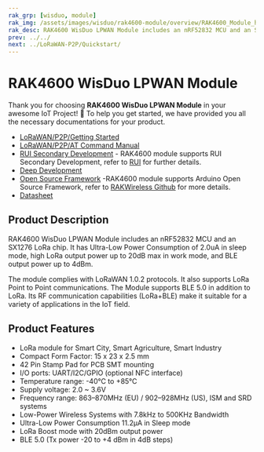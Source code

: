 ```yaml
---
rak_grp: [wisduo, module]
rak_img: /assets/images/wisduo/rak4600-module/overview/RAK4600_Module_home.png
rak_desc: RAK4600 WisDuo LPWAN Module includes an nRF52832 MCU and an SX1276 LoRa chip. It has Ultra-Low Power Consumption of 2.0uA in sleep mode, high LoRa output power up to 20dB max in work mode, and BLE output power up to 4dBm.
prev: ../../
next: ../LoRaWAN-P2P/Quickstart/
---
```


# RAK4600 WisDuo LPWAN Module
Thank you for choosing **RAK4600 WisDuo LPWAN Module** in your awesome IoT Project! 🎉 To help you get started, we have provided you all the necessary documentations for your product.

* [LoRaWAN/P2P/Getting Started](/Product-Categories/WisDuo/RAK4600-Module/LoRaWAN-P2P/Quickstart/)
* [LoRaWAN/P2P/AT Command Manual](/Product-Categories/WisDuo/RAK4600-Module/LoRaWAN-P2P/AT-Command-Manual/)
* <a href="/RUI/" target="_blank">RUI Secondary Development</a> - RAK4600 module supports RUI Secondary Development, refer to <a href="/RUI/" target="_blank">RUI</a> for further details.
* [Deep Development](/Product-Categories/WisDuo/RAK4600-Module/Deep-Development/)
* [Open Source Framework](https://github.com/RAKWireless/Evaluation_Boards/tree/master/RAK4600) -RAK4600 module supports Arduino Open Source Framework, refer to [RAKWireless Github](https://github.com/RAKWireless/Evaluation_Boards/tree/master/RAK4600) for more details.
* [Datasheet](/Product-Categories/WisDuo/RAK4600-Module/Datasheet/)

<!-- <rk-img
  src="/assets/images/wisduo/rak4600-module/overview/yb23mhfij8dwh5muoavk.png"
  width="45%"
  caption="RAK4600 WisDuo LPWAN Module"
/> -->

## Product Description

RAK4600 WisDuo LPWAN Module includes an nRF52832 MCU and an SX1276 LoRa chip. It has Ultra-Low Power Consumption of 2.0uA in sleep mode, high LoRa output power up to 20dB max in work mode, and BLE output power up to 4dBm.

The module complies with LoRaWAN 1.0.2 protocols. It also supports LoRa Point to Point communications. The Module supports BLE 5.0 in addition to LoRa. Its RF communication capabilities (LoRa+BLE) make it suitable for a variety of applications in the IoT field.

<!-- <rk-btn
  src="../Datasheet/"
  label="View Datasheet for the RAK4600 WisDuo LPWAN Module"
/>

<rk-quick-links :params="$page.frontmatter.params.qlinks1"/> -->

## Product Features

- LoRa module for Smart City, Smart Agriculture, Smart Industry
- Compact Form Factor: 15 x 23 x 2.5 mm
- 42 Pin Stamp Pad for PCB SMT mounting
- I/O ports: UART/I2C/GPIO (optional NFC interface)
- Temperature range: -40°C to +85°C
- Supply voltage: 2.0 ~ 3.6V
- Frequency range: 863–870MHz (EU) / 902–928MHz (US), ISM and SRD systems
- Low-Power Wireless Systems with 7.8kHz to 500KHz Bandwidth
- Ultra-Low Power Consumption 11.2μA in Sleep mode
- LoRa Boost mode with 20dBm output power
- BLE 5.0 (Tx power -20 to +4 dBm in 4dB steps)

<!-- <rk-btn
  src="https://store.rakwireless.com/products/rak4260-lora-module"
  label="Buy a RAK4260 LPWAN Module"
  _blank
/> -->